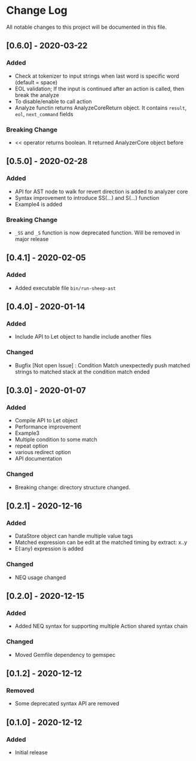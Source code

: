 # Change Log
All notable changes to this project will be documented in this file.

## [0.6.0] - 2020-03-22
### Added
- Check at tokenizer to input strings when last word is specific word (default = space)
- EOL validation; If the input is continued after an action is called, then break the analyze
- To disable/enable to call action
- Analyze functin returns AnalyzeCoreReturn object. It contains `result`, `eol`, `next_command` fields

### Breaking Change
- << operator returns boolean. It returned AnalyzerCore object before

## [0.5.0] - 2020-02-28
### Added
- API for AST node to walk for revert direction is added to analyzer core
- Syntax improvement to introduce SS(...) and S(...) function
- Example4 is added

### Breaking Change
- `_SS` and `_S` function is now deprecated function. Will be removed in major release

## [0.4.1] - 2020-02-05
### Added
- Added executable file `bin/run-sheep-ast`

## [0.4.0] - 2020-01-14
### Added
- Include API to Let object to handle include another files

### Changed
- Bugfix [Not open Issue] : Condition Match unexpectedly push matched strings to matched stack at the condition match ended

## [0.3.0] - 2020-01-07
### Added
- Compile API to Let object
- Performance improvement
- Example3
- Multiple condition to some match
- repeat option
- various redirect option
- API documentation

### Changed
- Breaking change: directory structure changed.

## [0.2.1] - 2020-12-16
### Added
- DataStore object can handle multiple value tags
- Matched expression can be edit at the matched timing by extract: x..y
- E(:any) expression is added

### Changed
- NEQ usage changed

## [0.2.0] - 2020-12-15
### Added
- Added NEQ syntax for supporting multiple Action shared syntax chain

### Changed
- Moved Gemfile dependency to gemspec

## [0.1.2] - 2020-12-12
### Removed
- Some deprecated syntax API are removed

## [0.1.0] - 2020-12-12
### Added
- Initial release
